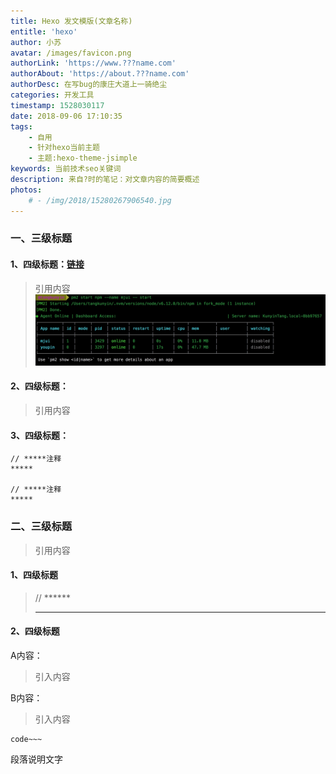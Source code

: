 ```yaml
---
title: Hexo 发文模版(文章名称)
entitle: 'hexo'
author: 小苏
avatar: /images/favicon.png
authorLink: 'https://www.???name.com'
authorAbout: 'https://about.???name.com'
authorDesc: 在写bug的康庄大道上一骑绝尘
categories: 开发工具
timestamp: 1528030117
date: 2018-09-06 17:10:35
tags:
    - 自用
    - 针对hexo当前主题
    - 主题:hexo-theme-jsimple
keywords: 当前技术seo关键词
description: 来自?时的笔记：对文章内容的简要概述
photos:
    # - /img/2018/15280267906540.jpg
---
```


<!-- 文档内容与上面参数必须相隔一行 -->
### 一、三级标题

#### 1、四级标题：[链接](https://???/???)
> 引用内容
![嵌入图片](/img/2018/15280271298874.jpg)

#### 2、四级标题：
> 引用内容

#### 3、四级标题：
```
// *****注释
*****
​
// *****注释
*****
```

### 二、三级标题

> 引用内容

#### 1、四级标题
> // ******
> *********

#### 2、四级标题

A内容：
> 引入内容

B内容：
> 引入内容
```
code~~~
```
段落说明文字


